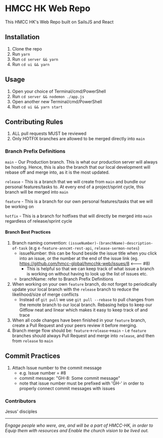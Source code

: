 # HMCC HK Web Repo

This HMCC HK's Web Repo built on SailsJS and React

## Installation

1. Clone the repo
2. Run `yarn`
3. Run `cd server && yarn`
4. Run `cd ui && yarn`

## Usage

1. Open your choice of Terminal/cmd/PowerShell
2. Run `cd server && nodemon ./app.js`
3. Open another new Terminal/cmd/PowerShell
4. Run `cd ui && yarn start`

## Contributing Rules

1. ALL pull requests MUST be reviewed
2. Only HOTFIX branches are allowed to be merged directly into `main`

### Branch Prefix Definitions

`main` - Our Production branch. This is what our production server will always be hosting. Hence, this is also the branch that our local development will rebase off and merge into, as it is the most updated.

`release` - This is a branch that we will create from `main` and bundle our personal features/tasks to. At every end of a project/sprint cycle, this branch will be merged into `main`

`feature` - This is a branch for our own personal features/tasks that we will be working on

`hotfix` - This is a branch for hotfixes that will directly be merged into `main` regardless of release/sprint cycle

#### Branch Best Practices

1. Branch naming convention: `(issueNumber)-(branchName)-description-of-task` (e.g `4-feature-anncmt-rest-api`, `release-sermon-notes`)
   - issueNumber: this can be found beside the issue title when you click into an issue, or the number at the end of the issue link (eg. https://github.com/hmcc-global/hmcchk-web/issues/8 <--- #8)
     - This is helpful so that we can keep track of what issue a branch is working on without having to look up the list of issues etc.
   - branchName: refer to Branch Prefix Definitions
2. When working on your own `feature` branch, do not forget to periodically update your local branch with the `release` branch to reduce the likelihood/size of merge conflicts
   - Instead of `git pull` we use `git pull --rebase` to pull changes from the remote branch to our local branch. Rebasing helps to keep our Gitflow neat and linear which makes it easy to keep track of and trace
3. When all code changes have been finished in your `feature` branch, create a Pull Request and your peers review it before merging.
4. Branch merge flow should be: `feature`->`release`->`main` - i.e `feature` branches should always Pull Request and merge into `release`, and then from `release` to `main`

## Commit Practices
1. Attach Issue number to the commit message
    - e.g. Issue number = #8
    - commit message: "GH-8: Some commit message"
    - note that issue number must be prefixed with 'GH-' in order to properly connect commit messages with issues

### Contributors

Jesus' disciples

---

_Engage people who were, are, and will be a part of HMCC-HK, in order to Equip them with resources and Enable the church vision to be lived out._
